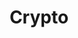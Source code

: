 ---
title: Crypto
description: Applied materials and expert opinions about popular crypto projects, NTF and what to expect from the cryptocurrency market and regulators.
---